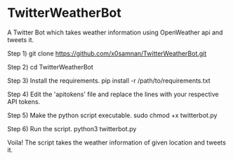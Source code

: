 # TwitterWeatherBot

A Twitter Bot which takes weather information using OpenWeather api and tweets it. 

Step 1)
git clone https://github.com/x0samnan/TwitterWeatherBot.git

Step 2)
cd TwitterWeatherBot

Step 3)
Install the requirements.
pip install -r /path/to/requirements.txt

Step 4) 
Edit the 'apitokens' file and replace the lines with your respective API tokens.

Step 5)
Make the python script executable.
sudo chmod +x twitterbot.py

Step 6)
Run the script.
python3 twitterbot.py

Voila! The script takes the weather information of given location and tweets it.
